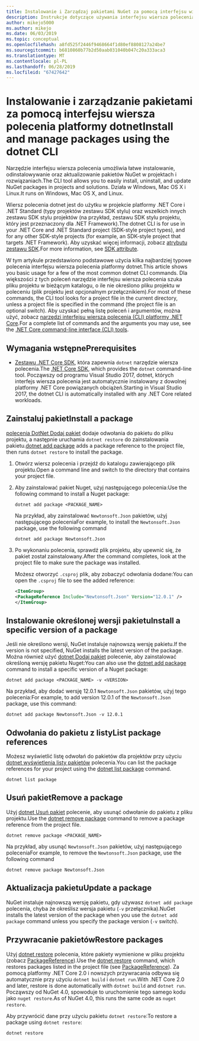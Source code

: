 ```yaml
---
title: Instalowanie i Zarządzaj pakietami NuGet za pomocą interfejsu wiersza polecenia platformy dotnet
description: Instrukcje dotyczące używania interfejsu wiersza polecenia platformy dotnet do pracy z pakietów NuGet.
author: mikejo5000
ms.author: mikejo
ms.date: 06/03/2019
ms.topic: conceptual
ms.openlocfilehash: a8fd525f2446f9468664f1d80ef8808127a24be7
ms.sourcegitcommit: b6810860b77b2d50aab031040b047c20a333aca3
ms.translationtype: MT
ms.contentlocale: pl-PL
ms.lasthandoff: 06/28/2019
ms.locfileid: "67427642"
---
```

# <a name="install-and-manage-packages-using-the-dotnet-cli"></a><span data-ttu-id="44a8e-103">Instalowanie i zarządzanie pakietami za pomocą interfejsu wiersza polecenia platformy dotnet</span><span class="sxs-lookup"><span data-stu-id="44a8e-103">Install and manage packages using the dotnet CLI</span></span>

<span data-ttu-id="44a8e-104">Narzędzie interfejsu wiersza polecenia umożliwia łatwe instalowanie, odinstalowywanie oraz aktualizowanie pakietów NuGet w projektach i rozwiązaniach.</span><span class="sxs-lookup"><span data-stu-id="44a8e-104">The CLI tool allows you to easily install, uninstall, and update NuGet packages in projects and solutions.</span></span> <span data-ttu-id="44a8e-105">Działa w Windows, Mac OS X i Linux.</span><span class="sxs-lookup"><span data-stu-id="44a8e-105">It runs on Windows, Mac OS X, and Linux.</span></span>

<span data-ttu-id="44a8e-106">Wiersz polecenia dotnet jest do użytku w projekcie platformy .NET Core i .NET Standard (typy projektów zestawu SDK stylu) oraz wszelkich innych zestawu SDK stylu projektów (na przykład, zestawu SDK stylu projektu, który jest przeznaczony dla .NET Framework).</span><span class="sxs-lookup"><span data-stu-id="44a8e-106">The dotnet CLI is for use in your .NET Core and .NET Standard project (SDK-style project types), and for any other SDK-style projects (for example, an SDK-style project that targets .NET Framework).</span></span> <span data-ttu-id="44a8e-107">Aby uzyskać więcej informacji, zobacz [atrybutu zestawu SDK](/dotnet/core/tools/csproj#additions).</span><span class="sxs-lookup"><span data-stu-id="44a8e-107">For more information, see [SDK attribute](/dotnet/core/tools/csproj#additions).</span></span>

<span data-ttu-id="44a8e-108">W tym artykule przedstawiono podstawowe użycia kilka najbardziej typowe polecenia interfejsu wiersza polecenia platformy dotnet.</span><span class="sxs-lookup"><span data-stu-id="44a8e-108">This article shows you basic usage for a few of the most common dotnet CLI commands.</span></span> <span data-ttu-id="44a8e-109">Dla większości z tych poleceń narzędzie interfejsu wiersza polecenia szuka pliku projektu w bieżącym katalogu, o ile nie określono pliku projektu w poleceniu (plik projektu jest opcjonalnym przełącznikiem).</span><span class="sxs-lookup"><span data-stu-id="44a8e-109">For most of these commands, the CLI tool looks for a project file in the current directory, unless a project file is specified in the command (the project file is an optional switch).</span></span> <span data-ttu-id="44a8e-110">Aby uzyskać pełną listę poleceń i argumentów, można użyć, zobacz [narzędzi interfejsu wiersza polecenia (CLI) platformy .NET Core](../tools/dotnet-commands.md).</span><span class="sxs-lookup"><span data-stu-id="44a8e-110">For a complete list of commands and the arguments you may use, see the [.NET Core command-line interface (CLI) tools](../tools/dotnet-commands.md).</span></span>

## <a name="prerequisites"></a><span data-ttu-id="44a8e-111">Wymagania wstępne</span><span class="sxs-lookup"><span data-stu-id="44a8e-111">Prerequisites</span></span>

- <span data-ttu-id="44a8e-112">[Zestawu .NET Core SDK](https://www.microsoft.com/net/download/), która zapewnia `dotnet` narzędzie wiersza polecenia.</span><span class="sxs-lookup"><span data-stu-id="44a8e-112">The [.NET Core SDK](https://www.microsoft.com/net/download/), which provides the `dotnet` command-line tool.</span></span> <span data-ttu-id="44a8e-113">Począwszy od programu Visual Studio 2017, dotnet, których interfejs wiersza polecenia jest automatycznie instalowany z dowolnej platformy .NET Core powiązanych obciążeń.</span><span class="sxs-lookup"><span data-stu-id="44a8e-113">Starting in Visual Studio 2017, the dotnet CLI is automatically installed with any .NET Core related workloads.</span></span>

## <a name="install-a-package"></a><span data-ttu-id="44a8e-114">Zainstaluj pakiet</span><span class="sxs-lookup"><span data-stu-id="44a8e-114">Install a package</span></span>

<span data-ttu-id="44a8e-115">[polecenia DotNet Dodaj pakiet](/dotnet/core/tools/dotnet-add-package?tabs=netcore2x) dodaje odwołania do pakietu do pliku projektu, a następnie uruchamia `dotnet restore` do zainstalowania pakietu.</span><span class="sxs-lookup"><span data-stu-id="44a8e-115">[dotnet add package](/dotnet/core/tools/dotnet-add-package?tabs=netcore2x) adds a package reference to the project file, then runs `dotnet restore` to install the package.</span></span>

1. <span data-ttu-id="44a8e-116">Otwórz wiersz polecenia i przejdź do katalogu zawierającego plik projektu.</span><span class="sxs-lookup"><span data-stu-id="44a8e-116">Open a command line and switch to the directory that contains your project file.</span></span>

2. <span data-ttu-id="44a8e-117">Aby zainstalować pakiet Nuget, użyj następującego polecenia:</span><span class="sxs-lookup"><span data-stu-id="44a8e-117">Use the following command to install a Nuget package:</span></span>

    ```cli
    dotnet add package <PACKAGE_NAME>
    ```

    <span data-ttu-id="44a8e-118">Na przykład, aby zainstalować `Newtonsoft.Json` pakietów, użyj następującego polecenia</span><span class="sxs-lookup"><span data-stu-id="44a8e-118">For example, to install the `Newtonsoft.Json` package, use the following command</span></span>

    ```cli
    dotnet add package Newtonsoft.Json
    ```

3. <span data-ttu-id="44a8e-119">Po wykonaniu polecenia, sprawdź plik projektu, aby upewnić się, że pakiet został zainstalowany.</span><span class="sxs-lookup"><span data-stu-id="44a8e-119">After the command completes, look at the project file to make sure the package was installed.</span></span>

   <span data-ttu-id="44a8e-120">Możesz otworzyć `.csproj` plik, aby zobaczyć odwołania dodane:</span><span class="sxs-lookup"><span data-stu-id="44a8e-120">You can open the `.csproj` file to see the added reference:</span></span>

    ```xml
   <ItemGroup>
    <PackageReference Include="Newtonsoft.Json" Version="12.0.1" />
   </ItemGroup>
    ```

## <a name="install-a-specific-version-of-a-package"></a><span data-ttu-id="44a8e-121">Instalowanie określonej wersji pakietu</span><span class="sxs-lookup"><span data-stu-id="44a8e-121">Install a specific version of a package</span></span>

<span data-ttu-id="44a8e-122">Jeśli nie określono wersji, NuGet instaluje najnowszą wersję pakietu.</span><span class="sxs-lookup"><span data-stu-id="44a8e-122">If the version is not specified, NuGet installs the latest version of the package.</span></span> <span data-ttu-id="44a8e-123">Można również użyć [dotnet Dodaj pakiet](/dotnet/core/tools/dotnet-add-package?tabs=netcore2x) polecenie, aby zainstalować określoną wersję pakietu Nuget:</span><span class="sxs-lookup"><span data-stu-id="44a8e-123">You can also use the [dotnet add package](/dotnet/core/tools/dotnet-add-package?tabs=netcore2x) command to install a specific version of a Nuget package:</span></span>

```cli
dotnet add package <PACKAGE_NAME> -v <VERSION>
```

<span data-ttu-id="44a8e-124">Na przykład, aby dodać wersję 12.0.1 `Newtonsoft.Json` pakietów, użyj tego polecenia:</span><span class="sxs-lookup"><span data-stu-id="44a8e-124">For example, to add version 12.0.1 of the `Newtonsoft.Json` package, use this command:</span></span>

```cli
dotnet add package Newtonsoft.Json -v 12.0.1
```

## <a name="list-package-references"></a><span data-ttu-id="44a8e-125">Odwołania do pakietu z listy</span><span class="sxs-lookup"><span data-stu-id="44a8e-125">List package references</span></span>

<span data-ttu-id="44a8e-126">Możesz wyświetlić listę odwołań do pakietów dla projektów przy użyciu [dotnet wyświetlenia listy pakietów](/dotnet/core/tools/dotnet-list-package?tabs=netcore2x) polecenia.</span><span class="sxs-lookup"><span data-stu-id="44a8e-126">You can list the package references for your project using the [dotnet list package](/dotnet/core/tools/dotnet-list-package?tabs=netcore2x) command.</span></span>

```cli
dotnet list package
```

## <a name="remove-a-package"></a><span data-ttu-id="44a8e-127">Usuń pakiet</span><span class="sxs-lookup"><span data-stu-id="44a8e-127">Remove a package</span></span>

<span data-ttu-id="44a8e-128">Użyj [dotnet Usuń pakiet](/dotnet/core/tools/dotnet-remove-package?tabs=netcore2x) polecenie, aby usunąć odwołanie do pakietu z pliku projektu.</span><span class="sxs-lookup"><span data-stu-id="44a8e-128">Use the [dotnet remove package](/dotnet/core/tools/dotnet-remove-package?tabs=netcore2x) command to remove a package reference from the project file.</span></span>

```cli
dotnet remove package <PACKAGE_NAME>
```

<span data-ttu-id="44a8e-129">Na przykład, aby usunąć `Newtonsoft.Json` pakietów, użyj następującego polecenia</span><span class="sxs-lookup"><span data-stu-id="44a8e-129">For example, to remove the `Newtonsoft.Json` package, use the following command</span></span>

```cli
dotnet remove package Newtonsoft.Json
```

## <a name="update-a-package"></a><span data-ttu-id="44a8e-130">Aktualizacja pakietu</span><span class="sxs-lookup"><span data-stu-id="44a8e-130">Update a package</span></span>

<span data-ttu-id="44a8e-131">NuGet instaluje najnowszą wersję pakietu, gdy używasz `dotnet add package` polecenia, chyba że określisz wersja pakietu (`-v` przełącznika).</span><span class="sxs-lookup"><span data-stu-id="44a8e-131">NuGet installs the latest version of the package when you use the `dotnet add package` command unless you specify the package version (`-v` switch).</span></span>

## <a name="restore-packages"></a><span data-ttu-id="44a8e-132">Przywracanie pakietów</span><span class="sxs-lookup"><span data-stu-id="44a8e-132">Restore packages</span></span>

<span data-ttu-id="44a8e-133">Użyj [dotnet restore](/dotnet/core/tools/dotnet-restore?tabs=netcore2x) polecenia, które pakiety wymienione w pliku projektu (zobacz [PackageReference](../consume-packages/package-references-in-project-files.md)).</span><span class="sxs-lookup"><span data-stu-id="44a8e-133">Use the [dotnet restore](/dotnet/core/tools/dotnet-restore?tabs=netcore2x) command, which restores packages listed in the project file (see [PackageReference](../consume-packages/package-references-in-project-files.md)).</span></span> <span data-ttu-id="44a8e-134">Za pomocą platformy .NET Core 2.0 i nowszych przywracania odbywa się automatycznie przy użyciu `dotnet build` i `dotnet run`.</span><span class="sxs-lookup"><span data-stu-id="44a8e-134">With .NET Core 2.0 and later, restore is done automatically with `dotnet build` and `dotnet run`.</span></span> <span data-ttu-id="44a8e-135">Począwszy od NuGet 4.0, spowoduje to uruchomienie tego samego kodu jako `nuget restore`.</span><span class="sxs-lookup"><span data-stu-id="44a8e-135">As of NuGet 4.0, this runs the same code as `nuget restore`.</span></span>

<span data-ttu-id="44a8e-136">Aby przywrócić dane przy użyciu pakietu `dotnet restore`:</span><span class="sxs-lookup"><span data-stu-id="44a8e-136">To restore a package using `dotnet restore`:</span></span>

```cli
dotnet restore 
```
